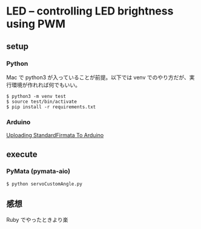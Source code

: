# LED – controlling LED brightness using PWM

## setup

### Python

Mac で python3 が入っていることが前提。以下では venv でのやり方だが、実行環境が作れれば何でもいい。

```
$ python3 -m venv test
$ source test/bin/activate
$ pip install -r requirements.txt
```

### Arduino 

[Uploading StandardFirmata To Arduino](https://github.com/MrYsLab/pymata-aio/wiki/Uploading-StandardFirmata-To-Arduino)

## execute

### PyMata (pymata-aio)

```
$ python servoCustomAngle.py
```

## 感想

Ruby でやったときより楽
